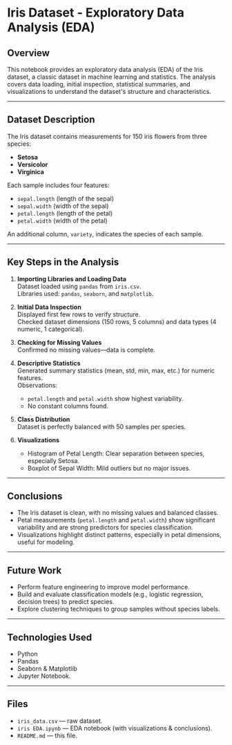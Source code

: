 # Iris Dataset - Exploratory Data Analysis (EDA)

## Overview

This notebook provides an exploratory data analysis (EDA) of the Iris dataset, a classic dataset in machine learning and statistics. The analysis covers data loading, initial inspection, statistical summaries, and visualizations to understand the dataset's structure and characteristics.

---

## Dataset Description

The Iris dataset contains measurements for 150 iris flowers from three species:

- **Setosa**  
- **Versicolor**  
- **Virginica**

Each sample includes four features:

- `sepal.length` (length of the sepal)  
- `sepal.width` (width of the sepal)  
- `petal.length` (length of the petal)  
- `petal.width` (width of the petal)  

An additional column, `variety`, indicates the species of each sample.

---

## Key Steps in the Analysis

1. **Importing Libraries and Loading Data**  
   Dataset loaded using `pandas` from `iris.csv`.  
   Libraries used: `pandas`, `seaborn`, and `matplotlib`.

2. **Initial Data Inspection**  
   Displayed first few rows to verify structure.  
   Checked dataset dimensions (150 rows, 5 columns) and data types (4 numeric, 1 categorical).

3. **Checking for Missing Values**  
   Confirmed no missing values—data is complete.

4. **Descriptive Statistics**  
   Generated summary statistics (mean, std, min, max, etc.) for numeric features.  
   Observations:  
   - `petal.length` and `petal.width` show highest variability.  
   - No constant columns found.

5. **Class Distribution**  
   Dataset is perfectly balanced with 50 samples per species.

6. **Visualizations**  
   - Histogram of Petal Length: Clear separation between species, especially Setosa.  
   - Boxplot of Sepal Width: Mild outliers but no major issues.

---

## Conclusions

- The Iris dataset is clean, with no missing values and balanced classes.  
- Petal measurements (`petal.length` and `petal.width`) show significant variability and are strong predictors for species classification.  
- Visualizations highlight distinct patterns, especially in petal dimensions, useful for modeling.

---

## Future Work

- Perform feature engineering to improve model performance.  
- Build and evaluate classification models (e.g., logistic regression, decision trees) to predict species.  
- Explore clustering techniques to group samples without species labels.

---

## Technologies Used

- Python
- Pandas
- Seaborn & Matplotlib
- Jupyter Notebook.

---

##  Files

- `iris_data.csv` — raw dataset.
- `iris EDA.ipynb` — EDA notebook (with visualizations & conclusions). 
- `README.md` — this file.


